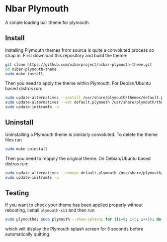 # Nbar Plymouth

A simple loading bar theme for plymouth.

## Install

Installing Plymouth themes from source is quite a convoluted process so strap in. First download this repository and build the theme:

```bash
git clone https://github.com/nibarproject/nibar-plymouth-theme.git
cd nibar-plymouth-theme
sudo make install
```

Then you need to apply the theme within Plymouth. For Debian/Ubuntu based distros run:

```bash
sudo update-alternatives --install /usr/share/plymouth/themes/default.plymouth default.plymouth /usr/share/plymouth/themes/nibar/nibar.plymouth 100
sudo update-alternatives --set default.plymouth /usr/share/plymouth/themes/nibar/nibar.plymouth
sudo update-initramfs -u
```

## Uninstall

Uninstalling a Plymouth theme is similarly convoluted. To delete the theme files run

```bash
sudo make uninstall
```

Then you need to reapply the original theme. On Debian/Ubuntu based distros run:

```bash
sudo update-alternatives --remove default.plymouth /usr/share/plymouth/themes/nibar/nibar.plymouth
sudo update-initramfs -u
```

## Testing

If you want to check your theme has been applied properly without rebooting, install `plymouth-x11` and then run

```bash
sudo plymouthd; sudo plymouth --show-splash; for ((i=0; i<5; i++)); do sleep 1; sudo plymouth --update=test$i; done; sudo plymouth --quit
```

which will display the Plymouth splash screen for 5 seconds before automatically quitting.
